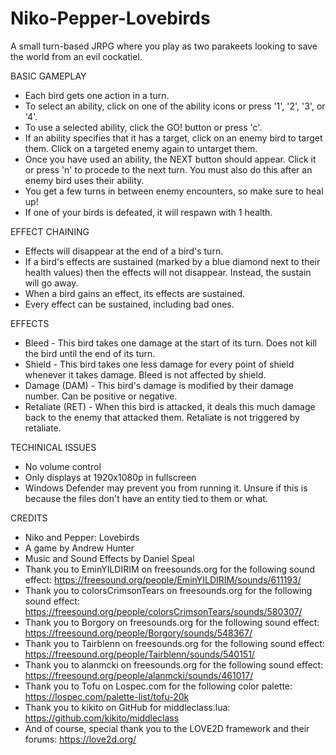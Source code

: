# Niko-Pepper-Lovebirds
A small turn-based JRPG where you play as two parakeets looking to save the world from an evil cockatiel.

BASIC GAMEPLAY
* Each bird gets one action in a turn.
* To select an ability, click on one of the ability icons or press '1', '2', '3', or '4'.
* To use a selected ability, click the GO! button or press 'c'.
* If an ability specifies that it has a target, click on an enemy bird to target them. Click on a targeted enemy again to untarget them.
* Once you have used an ability, the NEXT button should appear. Click it or press 'n' to procede to the next turn. You must also do this after
  an enemy bird uses their ability.
* You get a few turns in between enemy encounters, so make sure to heal up!
* If one of your birds is defeated, it will respawn with 1 health.
  
EFFECT CHAINING
* Effects will disappear at the end of a bird's turn.
* If a bird's effects are sustained (marked by a blue diamond next to their health values) then the effects will not disappear. Instead, the 
  sustain will go away.
* When a bird gains an effect, its effects are sustained.
* Every effect can be sustained, including bad ones.
 
EFFECTS
* Bleed - This bird takes one damage at the start of its turn. Does not kill the bird until the end of its turn.
* Shield - This bird takes one less damage for every point of shield whenever it takes damage. Bleed is not affected by shield.
* Damage (DAM) - This bird's damage is modified by their damage number. Can be positive or negative.
* Retaliate (RET) - When this bird is attacked, it deals this much damage back to the enemy that attacked them. Retaliate is not triggered by
  retaliate.
  
TECHINICAL ISSUES
* No volume control
* Only displays at 1920x1080p in fullscreen
* Windows Defender may prevent you from running it. Unsure if this is because the files don't have an entity tied to them or what.

CREDITS
* Niko and Pepper: Lovebirds
* A game by Andrew Hunter
* Music and Sound Effects by Daniel Speal
* Thank you to EminYILDIRIM on freesounds.org for the following sound effect:
	https://freesound.org/people/EminYILDIRIM/sounds/611193/
* Thank you to colorsCrimsonTears on freesounds.org for the following sound effect:
	https://freesound.org/people/colorsCrimsonTears/sounds/580307/
* Thank you to Borgory on freesounds.org for the following sound effect:
	https://freesound.org/people/Borgory/sounds/548367/
* Thank you to Tairblenn on freesounds.org for the following sound effect:
	https://freesound.org/people/Tairblenn/sounds/540151/
* Thank you to alanmcki on freesounds.org for the following sound effect:
	https://freesound.org/people/alanmcki/sounds/461017/
* Thank you to Tofu on Lospec.com for the following color palette:
	https://lospec.com/palette-list/tofu-20k
* Thank you to kikito on GitHub for middleclass.lua:
	https://github.com/kikito/middleclass
* And of course, special thank you to the LOVE2D framework and their forums:
	https://love2d.org/
